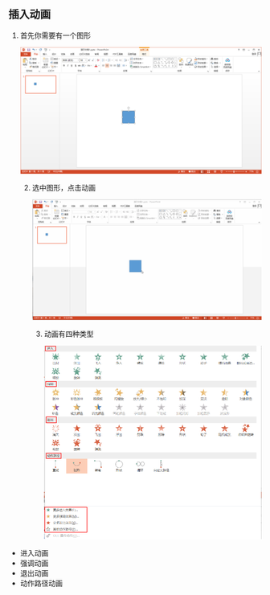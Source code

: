 ## 插入动画

1. 首先你需要有一个图形

   ![image-20201011212235520](https://raw.githubusercontent.com/huxiaoning/img/master/20201011212238.png)

   2. 选中图形，点击动画

      ![动画选择界面](https://raw.githubusercontent.com/huxiaoning/img/master/20201011212427.gif)

      3. 动画有四种类型

         ![image-20201011212644878](https://raw.githubusercontent.com/huxiaoning/img/master/20201011212646.png)

- 进入动画
- 强调动画
- 退出动画
- 动作路径动画